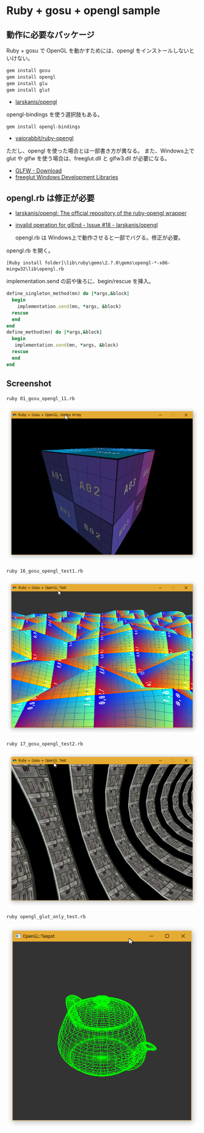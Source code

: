 <!-- -*- encoding: utf-8 -*- -->

Ruby + gosu + opengl sample
===========================

動作に必要なパッケージ
-----------

Ruby + gosu で OpenGL を動かすためには、opengl をインストールしないといけない。

```bash
gem install gosu
gem install opengl
gem install glu
gem install glut
```

* [larskanis/opengl](https://github.com/larskanis/opengl)

opengl-bindings を使う選択肢もある。

```bash
gem install opengl-bindings
```

* [vaiorabbit/ruby-opengl](https://github.com/vaiorabbit/ruby-opengl)

ただし、opengl を使った場合とは一部書き方が異なる。
また、Windows上で glut や glfw を使う場合は、freeglut.dll と glfw3.dll が必要になる。

* [GLFW - Download](https://www.glfw.org/download.html)
* [freeglut Windows Development Libraries](https://www.transmissionzero.co.uk/software/freeglut-devel/)

opengl.rb は修正が必要
----------------

* [larskanis/opengl: The official repository of the ruby-opengl wrapper](https://github.com/larskanis/opengl)
* [invalid operation for glEnd - Issue #18 - larskanis/opengl](https://github.com/larskanis/opengl/issues/18)

  opengl.rb は Windows上で動作させると一部でバグる。修正が必要。

opengl.rb を開く。

```
[Ruby install folder]\lib\ruby\gems\2.?.0\gems\opengl-*-x86-mingw32\lib\opengl.rb
```

implementation.send の前や後ろに、begin/rescue を挿入。

```ruby
define_singleton_method(mn) do |*args,&block|
  begin
    implementation.send(mn, *args, &block)
  rescue
  end
end
define_method(mn) do |*args,&block|
  begin
   implementation.send(mn, *args, &block)
  rescue
  end
end
```

Screenshot
----------

```bash
ruby 01_gosu_opengl_11.rb
```

![01_gosu_opengl_11.rb](./screenshot\01_gosu_opengl_11.png)

```bash
ruby 16_gosu_opengl_test1.rb
```

![16_gosu_opengl_test1.rb](./screenshot/16_gosu_opengl_test1_ss.png)

```bash
ruby 17_gosu_opengl_test2.rb
```

![17_gosu_opengl_test2.rb](./screenshot/17_gosu_opengl_test2_ss.png)

```bash
ruby opengl_glut_only_test.rb
```

![opengl_glut_only_test.rb](./screenshot/opengl_glut_only_test_ss.png)
